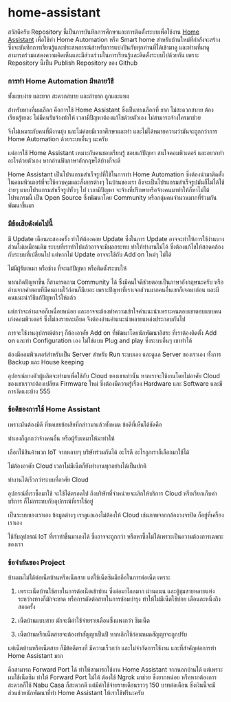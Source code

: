 # home-assistant
สวัสดีครับ
    Repository นี้เป็นการบันทึกการศึกษาและการติดตั้งระบบเพื่อใช้งาน [Home Assistant](https://www.home-assistant.io/) 
เพื่อใช้ทำ Home Automation หรือ Smart home สำหรับบ้านใหม่ที่กำลังจะสร้าง 
ซึ่งจะบันทึกการเรียนรู้และประสพการณ์สำหรับการแบ่งปันกับทุกท่านที่ได้เข้ามาดู 
และท่านที่มาดูสามารถร่วมแสดงความคิดเห็นและมีส่วนร่วมในการเรียนรู้และติดตั้งระบบไปด้วยกัน 
เพราะ Repository นี้เป็น Publish Repository ของ Github
    
### การทำ Home Automation มีหลายวิธี 
    
ทั้งแบบง่าย และยาก 
สะดวกสบาย และลำบาก 
ถูกและแพง 

สำหรับทางที่ผมเลือก คือการใช้ Home Assistant 
ซึ่งเป็นทางเลือกที่ ยาก ไม่สะดวกสบาย ต้องเรียนรู้เยอะ 
ไม่มีคนรับจ้างทำให้ เวลามีปัญหาต้องแก้ไขด้วยตัวเอง 
ไม่สามารถจ้างใครมาช่วย 

จึงไม่เหมาะกับคนที่มีงานยุ่ง และไม่ค่อยมีเวลาศึกษาและทำ 
และไม่ได้หมายความว่ามันจะถูกกว่าการ Home Automation ด้วยระบบอื่นๆ นะครับ
    
แต่การใช้ Home Assistant เหมาะกับคนชอบเรียนรู้ ชอบแก้ปัญหา สนใจคอมพิวเตอร์ และอยากทำอะไรด้วยตัวเอง
หากอ่านฟังภาษาอักกฤษได้บ้างก็จะดี 
    
Home Assistant เป็นโปรแกรมสำเร็จรูปที่ใช้ในการทำ Home Automation 
ซึ่งต้องนำมาติดตั้งในคอมพิวเตอร์ที่จะใช้ควบคุมและสั่งการต่างๆ ในบ้านของเรา 
ถึงจะเป็นโปรแกรมสำเร็จรูปมันก็ไม่ได้ใช้ง่ายๆ แบบโปรแกรมสำเร็จรูปทั่วๆ ไป 
เวลามีปัญหา จะจ้างที่ปรึกษาหรือจ้างคนมาทำให้ก็หาไม่ได้ 
โปรแกรมนี้ เป็น Open Source ซึ่งพัฒนาโดย Community 
หรือกลุ่มคนจำนวนมากที่ร่วมกันพัฒนาขึ้นมา 

### มีข้อเสียดังต่อไปนี้

มี Update เดือนละสองครั้ง ทำให้ต้องคอย Update 
ซึ่งในการ Update อาจจะทำให้การใช้ง่านบางส่วนไม่เหมือนเดิม 
ระบบที่เราทำไปแล้วอาจจะมีผลกระทบ ทำให้ทำงานไม่ได้ 
ซึ่งต้องแก้ไขให้สอดคล้องกับระบบที่เปลี่ยนไป 
แต่หากไม่ Update อาจจะใช้กับ Add on ใหม่ๆ ไม่ได้

ไม่มีผู้รับเหมา หรือช่าง ที่จะแก้ปัญหา หรือติดตั้งระบบให้ 
  
หากเกิดปัญหาขึ้น ก็สามารถถาม Community ได้
ซึ่งมีคนใจดีช่วยตอบเป็นภาษาอังกฤษนะครับ 
หรืออ่านจากคำตอบที่มีคนถามไว้ก่อนก็มีเยอะ 
เพราะปัญหาที่เราเจอส่วนมากคนอื่นเขาก็เจอมาก่อน 
และมีคนแนะนำวิธีแก้ปัญหาไว้ให้แล้ว 

แต่กว่าจะอ่านเจอก็เหนื่อยหน่อย 
และอาจจะต้องทำความเข้าใจคำแนะนำเพราะคนตอบเขาตอบแบบคนเก่งคอมพิวเตอร์ 
ซึ่งไม่ลงรายละเอียด 
จึงต้องอ่านคำแนะนำหลายแหล่งประกอบกันไป 

การจะใช้งานอุปกรณ์ต่างๆ ก็ต้องอาศัย Add on ที่พัฒนาโดยนักพัฒนาอิสระ 
ที่เราต้องติดตั้ง Add on และทำ Configuration เอง 
ไม่ใช่แบบ Plug and play ซึ่งระบบอื่นๆ เขาทำได้ 

ต้องมีคอมพิวเตอร์สำหรับเป็น Server สำหรับ Run ระบบเอง
และดูแล Server ของเราเอง ทั้งการ Backup และ House keeping

อุปกรณ์บางตัวผู้ผลิตจะทำมาเพื่อใช้กับ Cloud ของเขาเท่านั้น 
หากเราจะใช้งานโดยไม่อาศัย Cloud ของเขาเราจะต้องเปลียน Firmware ใหม่ 
ซึ่งต้องมีความรู้เรื่อง Hardware และ Software และมีการงัดแงะบ้าง 555
    
### ข้อดีของการใช้ Home Assistant 
เพราะมันต้องมีดี 
ที่ชดเชยข้อเสียที่กล่าวมาแล้วทั้งหมด ข้อดีที่เห็นได้ชัดคือ

ทำเองก็ถูกกว่าจ้างคนอื่น หรือผู้รับเหมาให้มาทำให้
    
เลือกใช้สินค้าพวก IoT จากหลายๆ บริษัทร่วมกันได้ อะไรดี อะไรถูกเราก็เลือกมาใช้ได้
    
ไม่ต้องอาศัย Cloud เวลาไม่มีเน็ตก็ยังทำงานทุกอย่างได้เป็นปกติ
    
ทำงานได้เร็วกว่าระบบที่อาศัย Cloud
    
อุปกรณ์ที่เราซื้อมาใช้ จะใช้ได้ตรอดไป 
ถึงบริษัทที่จำหน่ายจะเลิกให้บริการ Cloud หรือเรียกเก็บค่าบริการ 
ก็ไม่กระทบกับอุปกรณ์ที่เราใช้อยู่
    
เป็นระบบของเราเอง ข้อมูลต่างๆ เราดูแลเองไม่ต้องให้ Cloud 
เช่นภาพจากกล้องวงจรปิด ก็อยู่ที่เครื่องเราเอง
    
ใช้กับอุปกรณ์ IoT ที่เราทำขึ้นมาเองได้ ซึ่งอาจจะถูกกว่า 
หรือหาซื้อไม่ได้เพราะเป็นความต้องการเฉพาะของเรา

    
### ข้อจำกันของ Project 
   บ้านผมไม่ได้ต่อเน็ตบ้านหรือเน็ตสาย แต่ใช้เน็ตซิมมือถือในการต่อเน็ต เพราะ

1. เพราะเน็ตบ้านใช้สายในการต่อเน็ตเข้าบ้าน ซึ่งต่อมาไกลมาก ผ่านถนน และตู้ชุมสายหลายแห่ง
ระหว่างทางก็มักจะขาด หรือการตัดต่อสายในการซ่อมบำรุง ทำให้ไม่มีเน็ตใช้บ่อย เดือนละหนึ่งถึงสองครั้ง 

2. เน็ตบ้านแบบสาย มักจะมีค่าใช้จ่ายรายเดือนซึ่งแพงกว่า ซิมเน็ต 

3. เน็ตบ้านหรือเน็ตสายจะต้องทำสัญญาเป็นปี หากเลิกใช้ก่อนหมดสัญญาจะถูกปรับ
  
แต่เน็ตบ้านหรือเน็ตสาย ก็มีข้อดีตรงที่ มีความเร็วกว่า และไม่จำกัดการใช้งาน และที่สำคัญต่อการทำ Home Assistant มาก

คือสามารถ Forward Port ได้ ทำให้สามารถใช้งาน Home Assistant จากนอกบ้านได้ 
แต่เพราะผมใช้เน็ตซิม ทำให้ Forward Port ไม่ได้ ต้องใช้ Ngrok มาช่วย ซึ่งยากหน่อย 
หรือหากต้องการสะดวกก็ใช้ Nabu Casa ก็สะดวกดี แต่มีค่าใช้จ่ายรายเดือนราวๆ 150 บาทต่อเดือน 
ซึ่งเงินนี้จะมีส่วนช่วยนักพัฒนาที่ทำ Home Assistant ให้เราใช้ฟรีนะครับ
